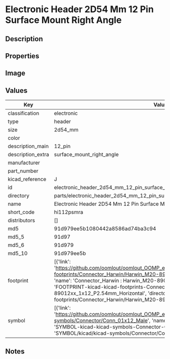 # Electronic Header 2D54 Mm 12 Pin Surface Mount Right Angle

## Description

## Properties


## Image


## Values

| Key | Value |
| --- | --- |
| classification | electronic |
| type | header |
| size | 2d54_mm |
| color |  |
| description_main | 12_pin |
| description_extra | surface_mount_right_angle |
| manufacturer |  |
| part_number |  |
| kicad_reference | J |
| id | electronic_header_2d54_mm_12_pin_surface_mount_right_angle |
| directory | parts/electronic_header_2d54_mm_12_pin_surface_mount_right_angle |
| name | Electronic Header 2D54 Mm 12 Pin Surface Mount Right Angle |
| short_code | hi112psmra |
| distributors | [] |
| md5 | 91d979ee5b1080442a8586ad74ba3c94 |
| md5_5 | 91d97 |
| md5_6 | 91d979 |
| md5_10 | 91d979ee5b |
| footprint | [{'link': 'https://github.com/oomlout/oomlout_OOMP_eda_V2/tree/main/FOOTPRINT/kicad/kicad-footprints/Connector_Harwin/Harwin_M20-89012xx_1x12_P2.54mm_Horizontal', 'name': 'Connector_Harwin : Harwin_M20-89012xx_1x12_P2.54mm_Horizontal', 'id': 'FOOTPRINT-kicad-kicad-footprints-Connector_Harwin-Harwin_M20-89012xx_1x12_P2.54mm_Horizontal', 'directory': 'FOOTPRINT/kicad/kicad-footprints/Connector_Harwin/Harwin_M20-89012xx_1x12_P2.54mm_Horizontal/'}] |
| symbol | [{'link': 'https://github.com/oomlout/oomlout_OOMP_eda_V2/tree/main/SYMBOL/kicad/kicad-symbols/Connector/Conn_01x12_Male', 'name': 'Connector : Conn_01x12_Male', 'id': 'SYMBOL-kicad-kicad-symbols-Connector-Conn_01x12_Male', 'directory': 'SYMBOL/kicad/kicad-symbols/Connector/Conn_01x12_Male/'}] |

## Notes

